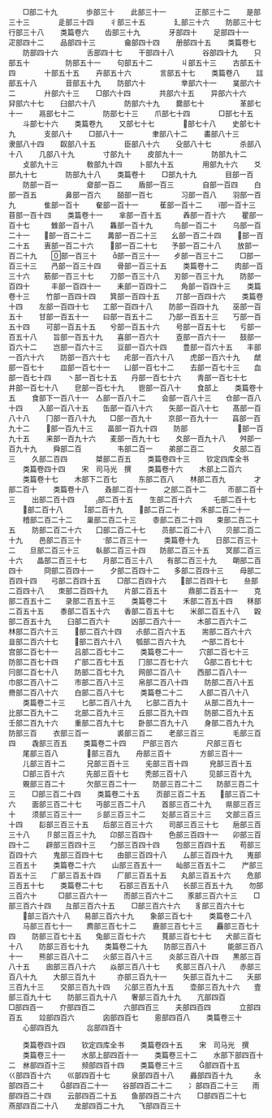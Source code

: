 <!-- { "loadSidebar": true } -->
　　□部二十九　　　　歩部三十
　　此部三十一　　　　正部三十二
　　是部三十三　　　　辵部三十四
　　彳部三十五　　　　廴部三十六
　　防部三十七　　　　行部三十八
　　类篇卷六
　　齿部三十九　　　　牙部四十
　　足部四十一　　　　疋部四十二
　　品部四十三　　　　龠部四十四
　　册部四十五
　　类篇卷七
　　防部四十六　　　　舌部四十七
　　干部四十八　　　　谷部四十九
　　只部五十　　　　　防部五十一
　　句部五十二　　　　丩部五十三
　　古部五十四　　　　十部五十五
　　卉部五十六　　　　言部五十七
　　类篇卷八
　　誩部五十八　　　　音部五十九
　　防部六十　　　　　丵部六十一
　　菐部六十二　　　　廾部六十三
　　□部六十四　　　　共部六十五
　　异部六十六　　　　舁部六十七
　　臼部六十八　　　　防部六十九
　　爨部七十　　　　　革部七十一
　　鬲部七十二　　　　防部七十三
　　爪部七十四　　　　□部七十五
　　斗部七十六
　　类篇卷九
　　又部七十七　　　　部七十八
　　史部七十九　　　　支部八十
　　□部八十一　　　　聿部八十二
　　畵部八十三　　　　隶部八十四
　　臤部八十五　　　　臣部八十六
　　殳部八十七　　　　杀部八十八
　　几部八十九　　　　寸部九十
　　皮部九十一　　　　防部九十二
　　攴部九十三　　　　敎部九十四
　　卜部九十五　　　　用部九十六
　　爻部九十七　　　　防部九十八
　　类篇卷十
　　□部九十九　　　　目部一百
　　防部一百一　　　　睂部一百二
　　盾部一百三　　　　自部一百四
　　白部一百五　　　　鼻部一百六
　　皕部一百七　　　　习部一百八
　　羽部一百九　　　　隹部一百十
　　奞部一百十一　　　萑部一百十二
　　部一百十三　　　苜部一百十四
　　类篇卷十一
　　芈部一百十五　　　羴部一百十六
　　瞿部一百十七　　　雔部一百十八
　　雥部一百十九　　　鸟部一百二十
　　乌部一百二十一　　部一百二十二
　　冓部一百二十三　　幺部一百二十四
　　部一百二十五　　叀部一百二十六
　　部一百二十七　　予部一百二十八
　　放部一百二十九　　部一百三十
　　部一百三十一　　歺部一百三十二
　　□部一百三十三　　冎部一百三十四
　　骨部一百三十五
　　类篇卷十二
　　肉部一百三十六　　筋部一百三十七
　　刀部一百三十八　　刃部一百三十九
　　防部一百四十　　　丰部一百四十一
　　耒部一百四十二　　角部一百四十三
　　类篇卷十三
　　竹部一百四十四　　箕部一百四十五
　　丌部一百四十六
　　类篇卷十四
　　左部一百四十七　　工部一百四十八
　　防部一百四十九　　巫部一百五十
　　甘部一百五十一　　曰部一百五十二
　　乃部一百五十三　　丂部一百五十四
　　可部一百五十五　　兮部一百五十六
　　号部一百五十七　　亏部一百五十八
　　旨部一百五十九　　喜部一百六十
　　壴部一百六十一　　鼓部一百六十二
　　岂部一百六十三　　豆部一百六十四
　　豊部一百六十五　　丰部一百六十六
　　防部一百六十七　　虍部一百六十八
　　虎部一百六十九　　虤部一百七十
　　皿部一百七十一　　凵部一百七十二
　　去部一百七十三　　血部一百七十四
　　丶部一百七十五　　丹部一百七十六
　　靑部一百七十七　　井部一百七十八
　　皀部一百七十九　　鬯部一百八十
　　食部上
　　类篇卷十五
　　食部下一百八十一　亼部一百八十二
　　会部一百八十三　　仓部一百八十四
　　入部一百八十五　　缶部一百八十六
　　矢部一百八十七　　髙部一百八十八
　　冂部一百八十九　　□部一百九十
　　京部一百九十一　　亯部一百九十二
　　部一百九十三　　畐部一百九十四
　　防部　　　　　　　部一百九十五
　　来部一百九十六　　麦部一百九十七
　　夊部一百九十八　　舛部一百九十九
　　舜部二百　　　　　韦部二百一
　　弟部二百二　　　　夂部二百三
　　久部二百四　　　　桀部二百五
　　类篇卷四十三
　　钦定四库全书
　　类篇卷四十四
　　宋　司马光　撰
　　类篇卷十六
　　木部上二百六
　　类篇卷十七
　　木部下二百七　　　东部二百八
　　林部二百九　　　　才部二百十
　　类篇卷十八
　　叒部二百十一
　　之部二百十二　　　帀部二百十三
　　出部二百十四　　　部二百十五
　　生部二百十六　　　乇部二百十七
　　部二百十八　　　部二百十九
　　部二百二十　　　禾部二百二十一
　　稽部二百二十二　　巢部二百二十三
　　桼部二百二十四　　束部二百二十五
　　防部二百二十六　　囗部二百二十七
　　员部二百二十八　　贝部二百二十九
　　邑部二百三十　　　部二百三十一
　　类篇卷十九
　　日部二百三十二　　旦部二百三十三
　　倝部二百三十四　　防部二百三十五
　　冥部二百三十六　　晶部二百三十七
　　月部二百三十八　　有部二百三十九
　　朙部二百四十　　　冏部二百四十一
　　夕部二百四十二　　多部二百四十三
　　母部二百四十四　　弓部二百四十五
　　□部二百四十六　　部二百四十七
　　亝部二百四十八　　朿部二百四十九
　　片部二百五十　　　鼎部二百五十一
　　克部二百五十二　　录部二百五十三
　　类篇卷二十
　　禾部二百五十四　　秝部二百五十五
　　黍部二百五十六　　香部二百五十七
　　米部二百五十八　　毇部二百五十九
　　臼部二百六十　　　凶部二百六十一
　　木部二百六十二　　林部二百六十三
　　部二百六十四　　尗部二百六十五
　　耑部二百六十六　　韭部二百六十七
　　部二百六十八　　瓠部二百六十九
　　宀部二百七十　　　宫部二百七十一
　　吕部二百七十二
　　类篇卷二十一
　　穴部二百七十三　　防部二百七十四
　　疒部二百七十五　　冂部二百七十六
　　部二百七十七　　冃部二百七十八
　　防部二百七十九　　网部二百八十
　　西部二百八十一　　巾部二百八十二
　　市部二百八十三　　帛部二百八十四
　　防部二百八十五　　黹部二百八十六
　　白部二百八十七
　　类篇卷二十二
　　人部二百八十八
　　类篇卷二十三
　　匕部二百八十九　　匕部二百九十
　　从部二百九十一　　比部二百九十二
　　北部二百九十三　　丘部二百九十四
　　防部二百九十五　　壬部二百九十六
　　重部二百九十七　　卧部二百九十八
　　身部二百九十九　　防部三百
　　衣部三百一　　　　裘部三百二
　　老部三百三　　　　毛部三百四
　　毳部三百五
　　类篇卷二十四
　　尸部三百六　　　　尺部三百七
　　尾部三百八　　　　部三百九
　　舟部三百十　　　　方部三百十一
　　儿部三百十二　　　兄部三百十三
　　兂部三百十四　　　皃部三百十五
　　□部三百十六　　　先部三百十七
　　秃部三百十八　　　见部三百十九
　　覞部三百二十　　　欠部三百二十一
　　防部三百二十二　　防部三百二十三
　　□部三百二十四
　　类篇卷二十五
　　页部三百二十五　　部三百二十六
　　面部三百二十七　　丏部三百二十八
　　首部三百二十九　　県部三百三十
　　须部三百三十一　　彡部三百三十二
　　彣部三百三十三　　文部三百三十四
　　髟部三百三十五　　后部三百三十六
　　司部三百三十七　　巵部三百三十八
　　卪部三百三十九　　卬部三百四十
　　色部三百四十一　　卯部三百四十二
　　辟部三百四十三　　勹部三百四十四
　　包部三百四十五　　苟部三百四十六
　　鬼部三百四十七　　由部三百四十八
　　厶部三百四十九　　嵬部三百五十
　　类篇卷二十六
　　山部三百五十一　　屾部三百五十二
　　屵部三百五十三　　广部三百五十四
　　厂部三百五十五　　丸部三百五十六
　　危部三百五十七
　　类篇卷二十七
　　石部三百五十八　　长部三百五十九
　　勿部三百六十　　　□部三百六十一
　　而部三百六十二　　豕部三百六十三
　　□部三百六十四　　彑部三百六十五
　　□部三百六十六　　豸部三百六十七
　　部三百六十八　　易部三百六十九
　　象部三百七十
　　类篇卷二十八
　　马部三百七十一　　廌部三百七十二
　　鹿部三百七十三　　麤部三百七十四
　　防部三百七十五　　兔部三百七十六
　　萈部三百七十七　　犬部三百七十八
　　防部三百七十九
　　类篇卷二十九
　　防部三百八十　　　能部三百八十一
　　熊部三百八十二　　火部三百八十三
　　炎部三百八十四　　黒部三百八十五
　　囱部三百八十六　　焱部三百八十七
　　炙部三百八十八　　赤部三百八十九
　　大部三百九十　　　亦部三百九十一
　　矢部三百九十二　　夭部三百九十三
　　交部三百九十四　　尣部三百九十五
　　壶部三百九十六　　壹部三百九十七
　　防部三百九十八　　奢部三百九十九
　　亢部四百　　　　　□部四百一
　　夰部四百二　　　　六部四百三
　　夫部四百四　　　　立部四百五
　　竝部四百六　　　　囟部四百七
　　恖部四百八
　　类篇卷三十
　　心部四百九　　　　惢部四百十

　　类篇卷四十四
　　钦定四库全书
　　类篇卷四十五
　　宋　司马光　撰
　　类篇卷三十一
　　水部上部四百十一
　　类篇卷三十二
　　水部下部四百十二　沝部四百十三
　　频部四百十四
　　类篇卷三十三
　　部四百十五　　　巜部四百十六
　　巛部四百十七　　　泉部四百十八
　　灥部四百十九　　　永部四百二十
　　部四百二十一　　谷部四百二十二
　　冫部四百二十三　　雨部四百二十四
　　云部四百二十五　　鱼部四百二十六
　　□部四百二十七　　燕部四百二十八
　　龙部四百二十九　　飞部四百三十
